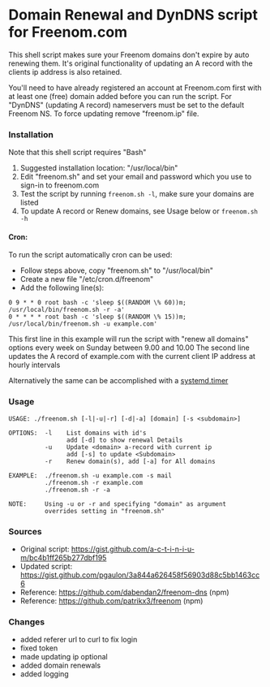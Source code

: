 # Domain Renewal and DynDNS script for Freenom.com

This shell script makes sure your Freenom domains don't expire by auto renewing them.
It's original functionality of updating an A record with the clients ip address is also retained.

You'll need to have already registered an account at Freenom.com first with at least one (free) domain added before you can run the script.
For "DynDNS" (updating A record) nameservers must be set to the default Freenom NS. To force updating remove "freenom.ip" file.

### Installation

Note that this shell script requires "Bash"

1) Suggested installation location: "/usr/local/bin"
2) Edit "freenom.sh" and set your email and password which you use to sign-in to freenom.com
3) Test the script by running `freenom.sh -l`, make sure your domains are listed
4) To update A record or Renew domains, see Usage below or `freenom.sh -h`  

#### Cron:

To run the script automatically cron can be used:

- Follow steps above, copy "freenom.sh" to "/usr/local/bin"
- Create a new file "/etc/cron.d/freenom"
- Add the following line(s):

```
0 9 * * 0 root bash -c 'sleep $((RANDOM \% 60))m; /usr/local/bin/freenom.sh -r -a' 
0 * * * * root bash -c 'sleep $((RANDOM \% 15))m; /usr/local/bin/freenom.sh -u example.com'
```

This first line in this example will run the script with "renew all domains" options every week on Sunday between 9.00 and 10.00
The second line updates the A record of example.com with the current client IP address at hourly intervals

Alternatively the same can be accomplished with a [systemd.timer](https://www.freedesktop.org/software/systemd/man/systemd.timer.html)

### Usage

```
USAGE: ./freenom.sh [-l|-u|-r] [-d|-a] [domain] [-s <subdomain>]

OPTIONS:  -l    List domains with id's
                add [-d] to show renewal Details
          -u    Update <domain> a-record with current ip
                add [-s] to update <Subdomain>
          -r    Renew domain(s), add [-a] for All domains

EXAMPLE:  ./freenom.sh -u example.com -s mail
          ./freenom.sh -r example.com
          ./freenom.sh -r -a

NOTE:     Using -u or -r and specifying "domain" as argument
          overrides setting in "freenom.sh"
```

### Sources 

- Original script: https://gist.github.com/a-c-t-i-n-i-u-m/bc4b1ff265b277dbf195
- Updated script: https://gist.github.com/pgaulon/3a844a626458f56903d88c5bb1463cc6
- Reference: https://github.com/dabendan2/freenom-dns (npm)
- Reference: https://github.com/patrikx3/freenom  (npm)

### Changes

- added referer url to curl to fix login
- fixed token
- made updating ip optional
- added domain renewals
- added logging


